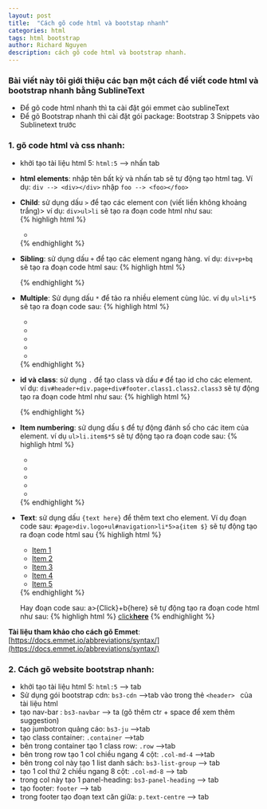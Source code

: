 ```yaml
---
layout: post
title:  "Cách gõ code html và bootstap nhanh"
categories: html
tags: html bootstrap
author: Richard Nguyen
description: cách gõ code html và bootstrap nhanh.
---
```


### Bài viết này tôi giới thiệu các bạn một cách để viết code html và bootstrap nhanh bằng SublineText

* Để gõ code html nhanh thì ta cài đặt gói emmet cào sublineText
* Để gõ Bootstrap nhanh thì cài đặt gói package: Bootstrap 3 Snippets vào Sublinetext trước

### 1. gõ code html và css nhanh:

* khởi tạo tài liệu html 5: ` html:5 ` --> nhấn tab

* **html elements**: nhập tên bất kỳ và nhấn tab sẽ tự động tạo html tag. Ví dụ: ` div --> <div></div> ` nhập ` foo --> <foo></foo> `

* **Child**: sử dụng dấu ` > ` để tạo các element con (viết liền không khoảng trắng)> ví dụ: `div>ul>li` sẽ tạo ra đoạn code html như sau:  
	{% highligh html %}
	<div>
    	<ul>
        	<li></li>
    	</ul>
	</div>
	{% endhighlight %}

* **Sibling**: sử dụng dấu ` + ` để tạo các element ngang hàng. ví dụ: `div+p+bq` sẽ tạo ra đoạn code html sau:
	{% highligh html %}
	<div></div>
	<p></p>
	<blockquote></blockquote>
	{% endhighlight %}

* **Multiple**: Sử dụng dấu ` * ` để tảo ra nhiều element cùng lúc. ví dụ `ul>li*5` sẽ tạo ra đoạn code sau:
	{% highligh html %}
	<ul>
    	<li></li>
    	<li></li>
    	<li></li>
    	<li></li>
    	<li></li>
	</ul>
	{% endhighlight %}

* **id và class**: sử dụng ` . ` để tạo class và dấu ` # ` để tạo id cho các element. ví dụ: `div#header+div.page+div#footer.class1.class2.class3` sẽ tự động tạo ra đoạn code html như sau:
	{% highligh html %}
	<div id="header"></div>
	<div class="page"></div>
	<div id="footer" class="class1 class2 class3"></div>
	{% endhighlight %}

* **Item numbering**: sử dụng dấu ` $ ` để tự động đánh số cho các item của element. ví dụ `ul>li.item$*5` sẽ tự động tạo ra đoạn code sau:
    {% highligh html %}
	<ul>
    	<li class="item1"></li>
    	<li class="item2"></li>
    	<li class="item3"></li>
    	<li class="item4"></li>
    	<li class="item5"></li>
	</ul>
	{% endhighlight %}

* **Text**: sử dụng dấu ` {text here} ` để thêm text cho element. Ví dụ đoạn code sau: `#page>div.logo+ul#navigation>li*5>a{item $}` sẽ tự động tạo ra đoạn code html sau
	{% highligh html %}
	<div id="page">
    	<div class="logo"></div>
    	<ul id="navigation">
        	<li><a href="">Item 1</a></li>
        	<li><a href="">Item 2</a></li>
        	<li><a href="">Item 3</a></li>
        	<li><a href="">Item 4</a></li>
        	<li><a href="">Item 5</a></li>
    	</ul>
	</div>
	{% endhighlight %}

	Hay đoạn code sau: a>{Click}+b{here} sẽ tự động tạo ra đoạn code html như sau:
	{% highligh html %}
	<a href="">click<b>here</b></a>
	{% endhighlight %}

**Tài liệu tham khảo cho cách gõ Emmet**:[https://docs.emmet.io/abbreviations/syntax/](https://docs.emmet.io/abbreviations/syntax/)

### 2. Cách gõ website bootstrap nhanh:

* khởi tạo tài liệu html 5: ` html:5 ` --> tab
* Sử dụng gói bootstrap cdn: ` bs3-cdn ` -->tab vào trong thẻ `<header> ` của tài liệu html
* tạo nav-bar : ` bs3-navbar ` --> ta  (gõ thêm ctr + space để xem thêm suggestion)
* tạo jumbotron quảng cáo: ` bs3-ju ` -->tab
* tạo class container: ` .container ` -->tab 
* bên trong container tạo 1 class row: ` .row ` -->tab
* bên trong row tạo 1 col chiều ngang 4 cột: ` .col-md-4 ` -->tab
* bên trong col này tạo 1 list danh sách: ` bs3-list-group ` --> tab
* tạo 1 col thứ 2 chiều ngang 8 cột: ` .col-md-8 ` --> tab
* trong col này tạo 1 panel-heading: ` bs3-panel-heading ` --> tab
* tạo footer: ` footer ` --> tab
* trong footer tạo đoạn text căn giữa: ` p.text-centre ` --> tab


